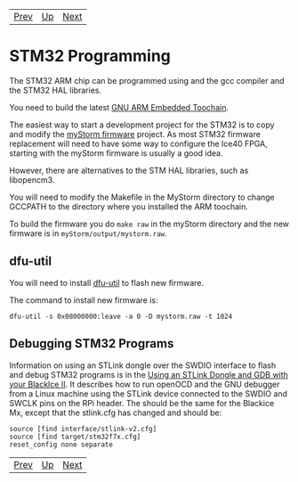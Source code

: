 |                        |                        |                        |
|------------------------|------------------------|------------------------|
|[Prev](../Actuators/Actuators.html)|[Up](..) |[Next](../MakingPmods/MakingPmods.html)|

# STM32 Programming

The STM32 ARM chip can be programmed using and the gcc compiler and the STM32 HAL libraries.

You need to build the latest [GNU ARM Embedded Toochain](https://developer.arm.com/tools-and-software/open-source-software/developer-tools/gnu-toolchain/gnu-rm/downloads).

The easiest way to start a development project for the STM32 is to copy and modify the [myStorm firmware](https://github.com/folknology/IceCore/tree/USB-CDC-issue-3/firmware) project. As most STM32 firmware replacement will need to have some way to configure the Ice40 FPGA, starting with the myStorm firmware is usually a good idea.

However, there are alternatives to the STM HAL libraries, such as libopencm3.

You will need to modify the Makefile in the MyStorm directory to change GCCPATH to the directory where you installed the ARM toochain.

To build the firmware you do `make raw` in the myStorm directory and the new firmware is in `myStorm/output/mystorm.raw`.

## dfu-util

You will need to install [dfu-util](https://github.com/mystorm-org/dfu-util) to flash new firmware.

The command to install new firmware is:

`dfu-util -s 0x08000000:leave -a 0 -D mystorm.raw -t 1024`

## Debugging STM32 Programs

Information on using an STLink dongle over the SWDIO interface to flash and debug STM32 programs is in the [Using an STLink Dongle and GDB with your BlackIce II][]. It describes how to run openOCD and the GNU debugger from a Linux machine using the STLink device connected to the SWDIO and SWCLK pins on the RPi header. The should be the same for the Blackice Mx, except that the stlink.cfg has changed and should be:

```
source [find interface/stlink-v2.cfg]
source [find target/stm32f7x.cfg]
reset_config none separate
```

[Using an STLink Dongle and GDB with your BlackIce II]:	https://github.com/mystorm-org/BlackIce-II/wiki/Using-an-STLink-Dongle-and-GDB-with-your-BlackIce-II

|                        |                        |                        |
|------------------------|------------------------|------------------------|
|[Prev](../Actuators/Actuators.html)|[Up](..) |[Next](../MakingPmods/MakingPmods.html)|
